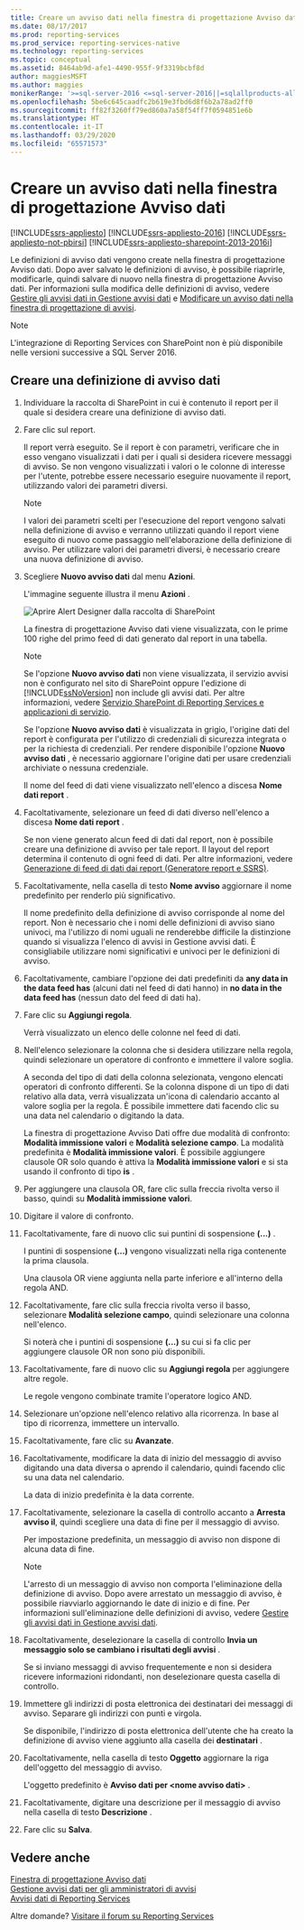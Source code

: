 ```yaml
---
title: Creare un avviso dati nella finestra di progettazione Avviso dati | Microsoft Docs
ms.date: 08/17/2017
ms.prod: reporting-services
ms.prod_service: reporting-services-native
ms.technology: reporting-services
ms.topic: conceptual
ms.assetid: 8464ab9d-afe1-4490-955f-9f3319bcbf8d
author: maggiesMSFT
ms.author: maggies
monikerRange: '>=sql-server-2016 <=sql-server-2016||=sqlallproducts-allversions'
ms.openlocfilehash: 5be6c645caadfc2b619e3fbd6d8f6b2a78ad2ff0
ms.sourcegitcommit: ff82f3260ff79ed860a7a58f54ff7f0594851e6b
ms.translationtype: HT
ms.contentlocale: it-IT
ms.lasthandoff: 03/29/2020
ms.locfileid: "65571573"
---
```

# <a name="create-a-data-alert-in-data-alert-designer"></a>Creare un avviso dati nella finestra di progettazione Avviso dati

[!INCLUDE[ssrs-appliesto](../includes/ssrs-appliesto.md)] [!INCLUDE[ssrs-appliesto-2016](../includes/ssrs-appliesto-2016.md)] [!INCLUDE[ssrs-appliesto-not-pbirsi](../includes/ssrs-appliesto-not-pbirs.md)] [!INCLUDE[ssrs-appliesto-sharepoint-2013-2016i](../includes/ssrs-appliesto-sharepoint-2013-2016.md)]

Le definizioni di avviso dati vengono create nella finestra di progettazione Avviso dati. Dopo aver salvato le definizioni di avviso, è possibile riaprirle, modificarle, quindi salvare di nuovo nella finestra di progettazione Avviso dati. Per informazioni sulla modifica delle definizioni di avviso, vedere [Gestire gli avvisi dati in Gestione avvisi dati](../reporting-services/manage-my-data-alerts-in-data-alert-manager.md) e [Modificare un avviso dati nella finestra di progettazione di avvisi](../reporting-services/edit-a-data-alert-in-alert-designer.md).

> [!NOTE]
> L'integrazione di Reporting Services con SharePoint non è più disponibile nelle versioni successive a SQL Server 2016.

## <a name="create-a-data-alert-definition"></a>Creare una definizione di avviso dati
 
1.  Individuare la raccolta di SharePoint in cui è contenuto il report per il quale si desidera creare una definizione di avviso dati.  
  
2.  Fare clic sul report.  
  
     Il report verrà eseguito. Se il report è con parametri, verificare che in esso vengano visualizzati i dati per i quali si desidera ricevere messaggi di avviso. Se non vengono visualizzati i valori o le colonne di interesse per l'utente, potrebbe essere necessario eseguire nuovamente il report, utilizzando valori dei parametri diversi.  
  
    > [!NOTE]  
    >  I valori dei parametri scelti per l'esecuzione del report vengono salvati nella definizione di avviso e verranno utilizzati quando il report viene eseguito di nuovo come passaggio nell'elaborazione della definizione di avviso. Per utilizzare valori dei parametri diversi, è necessario creare una nuova definizione di avviso.  
  
3.  Scegliere **Nuovo avviso dati** dal menu **Azioni**.  
  
     L'immagine seguente illustra il menu **Azioni** .  
  
     ![Aprire Alert Designer dalla raccolta di SharePoint](../reporting-services/media/rs-openalertdesigneriw.gif "Aprire Alert Designer dalla raccolta di SharePoint")  
  
     La finestra di progettazione Avviso dati viene visualizzata, con le prime 100 righe del primo feed di dati generato dal report in una tabella.  
  
    > [!NOTE]  
    >  Se l'opzione **Nuovo avviso dati** non viene visualizzata, il servizio avvisi non è configurato nel sito di SharePoint oppure l'edizione di [!INCLUDE[ssNoVersion](../includes/ssnoversion-md.md)] non include gli avvisi dati. Per altre informazioni, vedere [Servizio SharePoint di Reporting Services e applicazioni di servizio](../reporting-services/report-server-sharepoint/reporting-services-sharepoint-service-and-service-applications.md).  
    >   
    >  Se l'opzione **Nuovo avviso dati** è visualizzata in grigio, l'origine dati del report è configurata per l'utilizzo di credenziali di sicurezza integrata o per la richiesta di credenziali. Per rendere disponibile l'opzione **Nuovo avviso dati** , è necessario aggiornare l'origine dati per usare credenziali archiviate o nessuna credenziale.  
  
     Il nome del feed di dati viene visualizzato nell'elenco a discesa **Nome dati report** .  
  
4.  Facoltativamente, selezionare un feed di dati diverso nell'elenco a discesa **Nome dati report** .  
  
     Se non viene generato alcun feed di dati dal report, non è possibile creare una definizione di avviso per tale report. Il layout del report determina il contenuto di ogni feed di dati. Per altre informazioni, vedere [Generazione di feed di dati dai report &#40;Generatore report e SSRS&#41;](../reporting-services/report-builder/generating-data-feeds-from-reports-report-builder-and-ssrs.md).  
  
5.  Facoltativamente, nella casella di testo **Nome avviso** aggiornare il nome predefinito per renderlo più significativo.  
  
     Il nome predefinito della definizione di avviso corrisponde al nome del report. Non è necessario che i nomi delle definizioni di avviso siano univoci, ma l'utilizzo di nomi uguali ne renderebbe difficile la distinzione quando si visualizza l'elenco di avvisi in Gestione avvisi dati. È consigliabile utilizzare nomi significativi e univoci per le definizioni di avviso.  
  
6.  Facoltativamente, cambiare l'opzione dei dati predefiniti da **any data in the data feed has** (alcuni dati nel feed di dati hanno) in **no data in the data feed has** (nessun dato del feed di dati ha).  
  
7.  Fare clic su **Aggiungi regola**.  
  
     Verrà visualizzato un elenco delle colonne nel feed di dati.  
  
8.  Nell'elenco selezionare la colonna che si desidera utilizzare nella regola, quindi selezionare un operatore di confronto e immettere il valore soglia.  
  
     A seconda del tipo di dati della colonna selezionata, vengono elencati operatori di confronto differenti. Se la colonna dispone di un tipo di dati relativo alla data, verrà visualizzata un'icona di calendario accanto al valore soglia per la regola. È possibile immettere dati facendo clic su una data nel calendario o digitando la data.  
  
     La finestra di progettazione Avviso Dati offre due modalità di confronto: **Modalità immissione valori** e **Modalità selezione campo**. La modalità predefinita è **Modalità immissione valori**. È possibile aggiungere clausole OR solo quando è attiva la **Modalità immissione valori** e si sta usando il confronto di tipo **is** .  
  
9. Per aggiungere una clausola OR, fare clic sulla freccia rivolta verso il basso, quindi su **Modalità immissione valori**.  
  
10. Digitare il valore di confronto.  
  
11. Facoltativamente, fare di nuovo clic sui puntini di sospensione **(...)** .  
  
     I puntini di sospensione **(...)** vengono visualizzati nella riga contenente la prima clausola.  
  
     Una clausola OR viene aggiunta nella parte inferiore e all'interno della regola AND.  
  
12. Facoltativamente, fare clic sulla freccia rivolta verso il basso, selezionare **Modalità selezione campo**, quindi selezionare una colonna nell'elenco.  
  
     Si noterà che i puntini di sospensione **(...)** su cui si fa clic per aggiungere clausole OR non sono più disponibili.  
  
13. Facoltativamente, fare di nuovo clic su **Aggiungi regola** per aggiungere altre regole.  
  
     Le regole vengono combinate tramite l'operatore logico AND.  
  
14. Selezionare un'opzione nell'elenco relativo alla ricorrenza. In base al tipo di ricorrenza, immettere un intervallo.  
  
15. Facoltativamente, fare clic su **Avanzate**.  
  
16. Facoltativamente, modificare la data di inizio del messaggio di avviso digitando una data diversa o aprendo il calendario, quindi facendo clic su una data nel calendario.  
  
     La data di inizio predefinita è la data corrente.  
  
17. Facoltativamente, selezionare la casella di controllo accanto a **Arresta avviso il**, quindi scegliere una data di fine per il messaggio di avviso.  
  
     Per impostazione predefinita, un messaggio di avviso non dispone di alcuna data di fine.  
  
    > [!NOTE]  
    >  L'arresto di un messaggio di avviso non comporta l'eliminazione della definizione di avviso. Dopo avere arrestato un messaggio di avviso, è possibile riavviarlo aggiornando le date di inizio e di fine. Per informazioni sull'eliminazione delle definizioni di avviso, vedere [Gestire gli avvisi dati in Gestione avvisi dati](../reporting-services/manage-my-data-alerts-in-data-alert-manager.md).  
  
18. Facoltativamente, deselezionare la casella di controllo **Invia un messaggio solo se cambiano i risultati degli avvisi** .  
  
     Se si inviano messaggi di avviso frequentemente e non si desidera ricevere informazioni ridondanti, non deselezionare questa casella di controllo.  
  
19. Immettere gli indirizzi di posta elettronica dei destinatari dei messaggi di avviso. Separare gli indirizzi con punti e virgola.  
  
     Se disponibile, l'indirizzo di posta elettronica dell'utente che ha creato la definizione di avviso viene aggiunto alla casella dei **destinatari** .  
  
20. Facoltativamente, nella casella di testo **Oggetto** aggiornare la riga dell'oggetto del messaggio di avviso.  
  
     L'oggetto predefinito è **Avviso dati per \<nome avviso dati>** .  
  
21. Facoltativamente, digitare una descrizione per il messaggio di avviso nella casella di testo **Descrizione** .  
  
22. Fare clic su **Salva**.  

## <a name="see-also"></a>Vedere anche

[Finestra di progettazione Avviso dati](../reporting-services/data-alert-designer.md)   
[Gestione avvisi dati per gli amministratori di avvisi](../reporting-services/data-alert-manager-for-alerting-administrators.md)   
[Avvisi dati di Reporting Services](../reporting-services/reporting-services-data-alerts.md)  

Altre domande? [Visitare il forum su Reporting Services](https://go.microsoft.com/fwlink/?LinkId=620231)
